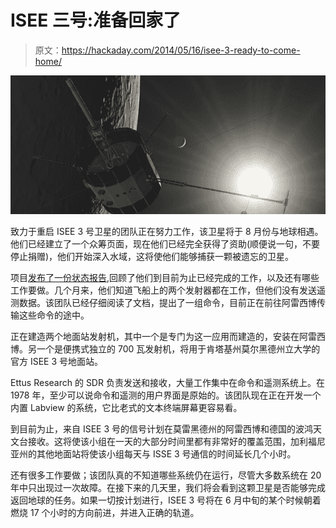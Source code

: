 # ISEE 三号:准备回家了

> 原文：<https://hackaday.com/2014/05/16/isee-3-ready-to-come-home/>

![ISEE](img/52f63d2921012ae5c469cd481f119dab.png)

致力于重启 ISEE 3 号卫星的团队正在努力工作，该卫星将于 8 月份与地球相遇。他们已经建立了一个众筹页面，现在他们已经完全获得了资助(顺便说一句，不要停止捐赠)，他们开始深入水域，这将使他们能够捕获一颗被遗忘的卫星。

项目[发布了一份状态报告](http://spacecollege.org/isee3/isee-3-reboot-project-status-and-schedule-for-first-contact.html),回顾了他们到目前为止已经完成的工作，以及还有哪些工作要做。几个月来，他们知道飞船上的两个发射器都在工作，但他们没有发送遥测数据。该团队已经仔细阅读了文档，提出了一组命令，目前正在前往阿雷西博传输这些命令的途中。

正在建造两个地面站发射机，其中一个是专门为这一应用而建造的，安装在阿雷西博。另一个是便携式独立的 700 瓦发射机，将用于肯塔基州莫尔黑德州立大学的官方 ISEE 3 号地面站。

Ettus Research 的 SDR 负责发送和接收，大量工作集中在命令和遥测系统上。在 1978 年，至少可以说命令和遥测的用户界面是原始的。该团队现在正在开发一个内置 Labview 的系统，它比老式的文本终端屏幕更容易看。

到目前为止，来自 ISEE 3 号的信号计划在莫雷黑德州的阿雷西博和德国的波鸿天文台接收。这将使该小组在一天的大部分时间里都有非常好的覆盖范围，加利福尼亚州的其他地面站将使该小组每天与 ISSE 3 号通信的时间延长几个小时。

还有很多工作要做；该团队真的不知道哪些系统仍在运行，尽管大多数系统在 20 年中只出现过一次故障。在接下来的几天里，我们将会看到这颗卫星是否能够完成返回地球的任务。如果一切按计划进行，ISEE 3 号将在 6 月中旬的某个时候朝着燃烧 17 个小时的方向前进，并进入正确的轨道。